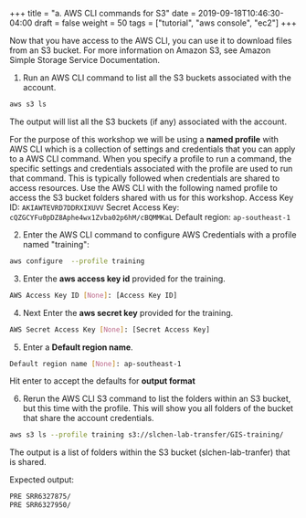 +++
title = "a. AWS CLI commands for S3"
date = 2019-09-18T10:46:30-04:00
draft = false
weight = 50
tags = ["tutorial", "aws console", "ec2"]
+++

Now that you have access to the AWS CLI, you can use it to download files from an S3 bucket. For more information on Amazon S3, see Amazon Simple Storage Service Documentation. 

1.	Run an AWS CLI command to list all the S3 buckets associated with the account.

```bash
aws s3 ls
```

The output will list all the S3 buckets (if any) associated with the account.

For the purpose of this workshop we will be using a **named profile** with AWS CLI which is a collection of settings and credentials that you can apply to a AWS CLI command. When you specify a profile to run a command, the specific settings and credentials associated with the profile are used to run that command. This is typically followed when credentials are shared to access resources. Use the AWS CLI with the following named profile to access the S3 bucket folders shared with us for this workshop.
Access Key ID: `AKIAWTEVRD7DDRXIXUVV`
Secret Access Key: `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`
Default region: `ap-southeast-1`

2.	Enter the AWS CLI command to configure AWS Credentials with a profile named "training":

```bash
aws configure  --profile training
```

3.	Enter the **aws access key id** provided for the training.

```bash
AWS Access Key ID [None]: [Access Key ID]
```

4.	Next Enter the **aws secret key** provided for the training.

```bash
AWS Secret Access Key [None]: [Secret Access Key]

```

5.	Enter a **Default region name**.

```bash
Default region name [None]: ap-southeast-1
```

Hit enter to accept the defaults for **output format**


6. Rerun the AWS CLI S3 command to list the folders within an S3 bucket, but this time with the profile. This will show you all folders of the bucket that share the account credentials.

```bash
aws s3 ls --profile training s3://slchen-lab-transfer/GIS-training/
```

The output is a list of folders within the S3 bucket (slchen-lab-tranfer) that is shared.


Expected output:
```bash
PRE SRR6327875/
PRE SRR6327950/
```
